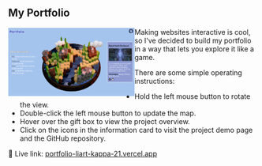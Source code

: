 ## My Portfolio



<img src="./github_imgs/cover.png" alt="screenshoot" style="zoom:25%; float: left;" />



Making websites interactive is cool, so I've decided to build my portfolio in a way that lets you explore it like a game.

There are some simple operating instructions:

- Hold the left mouse button to rotate the view.
- Double-click the left mouse button to update the map.
- Hover over the gift box to view the project overview.
- Click on the icons in the information card to visit the project demo page and the GitHub repository.

🔗 Live link: [portfolio-liart-kappa-21.vercel.app](https://portfolio-liart-kappa-21.vercel.app/)
